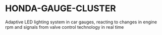 # HONDA-GAUGE-CLUSTER
Adaptive LED lighting system in car gauges, reacting to changes in engine rpm and signals from valve control technology in real time
